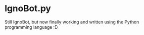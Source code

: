 # IgnoBot.py
Still IgnoBot, but now finally working and written using the Python programming language :D
